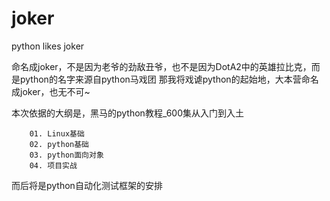 # joker
 python likes joker

命名成joker，不是因为老爷的劲敌丑爷，也不是因为DotA2中的英雄拉比克，而是python的名字来源自python马戏团
那我将戏谑python的起始地，大本营命名成joker，也无不可~

本次依据的大纲是，黑马的python教程_600集从入门到入土

        01. Linux基础
        02. python基础
        03. python面向对象
        04. 项目实战

而后将是python自动化测试框架的安排